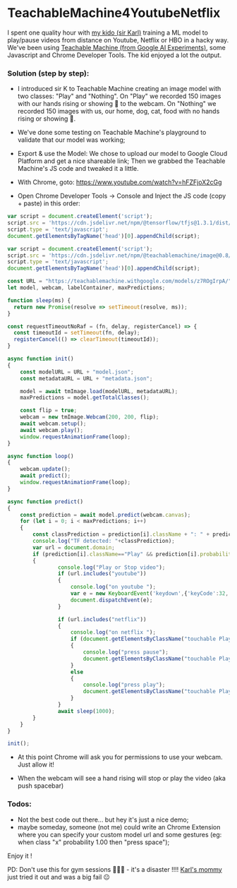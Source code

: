 # TeachableMachine4YoutubeNetflix
I spent one quality hour with [my kido (sir Karl)](https://www.youtube.com/channel/UCHV6pF1KjgCJB4M__4ZYISg) training a ML model to play/pause videos from distance on Youtube, Netflix or HBO in a hacky way. We've been using [Teachable Machine (from Google AI Experiments)](https://teachablemachine.withgoogle.com/), some Javascript and Chrome Developer Tools. The kid enjoyed a lot the output.

### Solution (step by step):

* I introduced sir K to Teachable Machine creating an image model with two classes: "Play" and "Nothing". On "Play" we recorded 150 images with our hands rising or showing 🤚 to the webcam. On "Nothing" we recorded 150 images with us, our home, dog, cat, food with no hands rising or showing 🤚. 

* We've done some testing on Teachable Machine's playground to validate that our model was working;

* Export & use the Model: We chose to upload our model to Google Cloud Platform and get a nice shareable link; Then we grabbed the Teachable Machine's JS code and tweaked it a little.

* With Chrome, goto: https://www.youtube.com/watch?v=hFZFjoX2cGg

* Open Chrome Developer Tools -> Console and Inject the JS code (copy + paste) in this order:

```javascript
var script = document.createElement('script');
script.src = 'https://cdn.jsdelivr.net/npm/@tensorflow/tfjs@1.3.1/dist/tf.min.js';
script.type = 'text/javascript';
document.getElementsByTagName('head')[0].appendChild(script);
```

```javascript
var script = document.createElement('script');
script.src = 'https://cdn.jsdelivr.net/npm/@teachablemachine/image@0.8/dist/teachablemachine-image.min.js';
script.type = 'text/javascript';
document.getElementsByTagName('head')[0].appendChild(script);
```

```javascript
const URL = "https://teachablemachine.withgoogle.com/models/z7ROgIrpA/";
let model, webcam, labelContainer, maxPredictions;

function sleep(ms) {
  return new Promise(resolve => setTimeout(resolve, ms));
}

const requestTimeoutNoRaf = (fn, delay, registerCancel) => {
  const timeoutId = setTimeout(fn, delay);
  registerCancel(() => clearTimeout(timeoutId));
}

async function init()
{
    const modelURL = URL + "model.json";
    const metadataURL = URL + "metadata.json";

    model = await tmImage.load(modelURL, metadataURL);
    maxPredictions = model.getTotalClasses();

    const flip = true;
    webcam = new tmImage.Webcam(200, 200, flip);
    await webcam.setup();
    await webcam.play();
    window.requestAnimationFrame(loop);
}

async function loop()
{
    webcam.update();
    await predict();
    window.requestAnimationFrame(loop);
}

async function predict()
{
    const prediction = await model.predict(webcam.canvas);
    for (let i = 0; i < maxPredictions; i++)
    {
        const classPrediction = prediction[i].className + ": " + prediction[i].probability.toFixed(2);
        console.log("TF detected: "+classPrediction);
        var url = document.domain;
        if (prediction[i].className=="Play" && prediction[i].probability.toFixed(2)=="1.00")
        {
                console.log("Play or Stop video");
                if (url.includes("youtube"))
                {
                    console.log("on youtube ");
                    var e = new KeyboardEvent('keydown',{'keyCode':32,'which':32});
                    document.dispatchEvent(e);    
                }

                if (url.includes("netflix"))
                {
                    console.log("on netflix ");
                    if (document.getElementsByClassName("touchable PlayerControls--control-element nfp-button-control default-control-button button-nfplayerPlay").length)
                    {
                        console.log("press pause");
                        document.getElementsByClassName("touchable PlayerControls--control-element nfp-button-control default-control-button button-nfplayerPause")[0].click();
                    }
                    else
                    {
                        console.log("press play");
                        document.getElementsByClassName("touchable PlayerControls--control-element nfp-button-control default-control-button button-nfplayerPlay")[0].click();
                    }
                }
                await sleep(1000);
        }
    }
}

init();
```

* At this point Chrome will ask you for permissions to use your webcam. Just allow it!


* When the webcam will see  a hand rising will stop or play the video (aka push spacebar)


### Todos:

* Not the best code out there... but hey it's just a nice demo;
* maybe someday, someone (not me) could write an Chrome Extension where you can specify your custom model url and some gestures (eg: when class "x" probability 1.00 then "press space");


Enjoy it !


PD: Don't use this for gym sessions 💪💪💪 - it's a disaster !!!! [Karl's mommy](https://www.linkedin.com/in/cornelia-nicoleta-radulescu-6b3b7b16a/) just tried it out and was a big fail 😐
